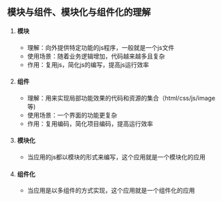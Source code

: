 ## 模块与组件、模块化与组件化的理解

1. #### 模块

   - 理解：向外提供特定功能的js程序，一般就是一个js文件
   - 使用场景：随着业务逻辑增加，代码越来越多且复杂
   - 作用：复用js，简化js的编写，提高js运行效率

2. #### 组件

   - 理解：用来实现局部功能效果的代码和资源的集合（html/css/js/image等)
   - 使用场景：一个界面的功能更复杂
   - 作用：复用编码，简化项目编码，提高运行效率

3. #### 模块化

   - 当应用的js都以模块的形式来编写，这个应用就是一个模块化的应用

4. #### 组件化

   - 当应用是以多组件的方式实现，这个应用就是一个组件化的应用
